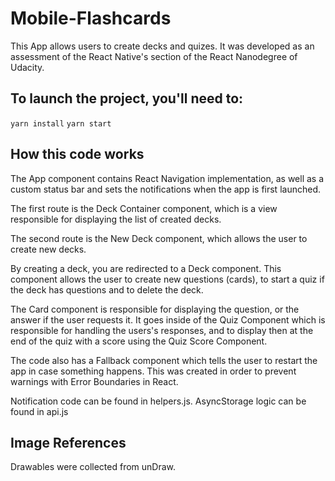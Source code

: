 
# Mobile-Flashcards

This App allows users to create decks and quizes. It was developed as an assessment of the React Native's section of the React Nanodegree of Udacity.


## To launch the project, you'll need to:

  `yarn install`
  `yarn start`

## How this code works

The App component contains React Navigation implementation, as well as a custom status bar and sets the notifications when the app is first launched.

The first route is the Deck Container component, which is a view responsible for displaying the list of created decks.

The second route is the New Deck component, which allows the user to create new decks.

By creating a deck, you are redirected to a Deck component. This component allows the user to create new questions (cards), to start a quiz if the deck has questions and to delete the deck.

The Card component is responsible for displaying the question, or the answer if the user requests it. It goes inside of the Quiz Component which is responsible for handling the users's responses, and to display then at the end of the quiz with a score using the Quiz Score Component.

The code also has a Fallback component which tells the user to restart the app in case something happens. This was created in order to prevent warnings with Error Boundaries in React.

Notification code can be found in helpers.js.
AsyncStorage logic can be found in api.js

## Image References

Drawables were collected from unDraw.
